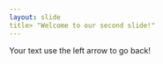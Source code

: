```yaml
---
layout: slide
title> "Welcome to our second slide!"
---
```

Your text
use the left arrow to go back!
